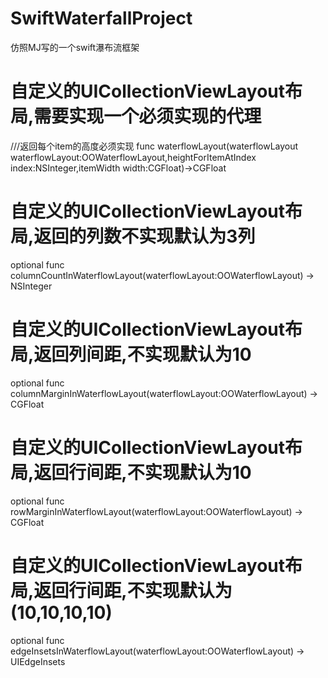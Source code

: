 # SwiftWaterfallProject
仿照MJ写的一个swift瀑布流框架
# 自定义的UICollectionViewLayout布局,需要实现一个必须实现的代理
///返回每个item的高度必须实现
func waterflowLayout(waterflowLayout waterflowLayout:OOWaterflowLayout,heightForItemAtIndex index:NSInteger,itemWidth width:CGFloat)->CGFloat

# 自定义的UICollectionViewLayout布局,返回的列数不实现默认为3列
optional func columnCountInWaterflowLayout(waterflowLayout:OOWaterflowLayout) -> NSInteger

# 自定义的UICollectionViewLayout布局,返回列间距,不实现默认为10
optional func columnMarginInWaterflowLayout(waterflowLayout:OOWaterflowLayout) -> CGFloat

# 自定义的UICollectionViewLayout布局,返回行间距,不实现默认为10
optional func rowMarginInWaterflowLayout(waterflowLayout:OOWaterflowLayout) -> CGFloat

# 自定义的UICollectionViewLayout布局,返回行间距,不实现默认为(10,10,10,10)
optional func edgeInsetsInWaterflowLayout(waterflowLayout:OOWaterflowLayout) -> UIEdgeInsets
